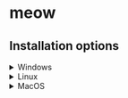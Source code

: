 # meow

## Installation options
<details>
    <summary>Windows</summary>
</details>

<details>
    <summary>Linux</summary>
</details>

<details>
    <summary>MacOS</summary>
</details>
